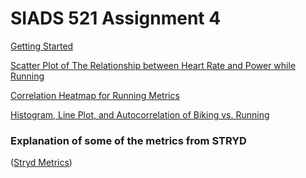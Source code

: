 # SIADS 521 Assignment 4

[Getting Started](getting_started.ipynb#section_id)

[Scatter Plot of The Relationship between Heart Rate and Power while Running](scatterplot.ipynb#section_id2)

[Correlation Heatmap for Running Metrics](heatmap.ipynb#section_id3)

[Histogram, Line Plot, and Autocorrelation of Biking vs. Running](run_vs_bike_hist_line_autocorrelion.ipynb#section_id4)

### Explanation of some of the metrics from STRYD
([Stryd Metrics](https://help.stryd.com/en/articles/6879522-stryd-metrics#h_bfbf8c0c09))
